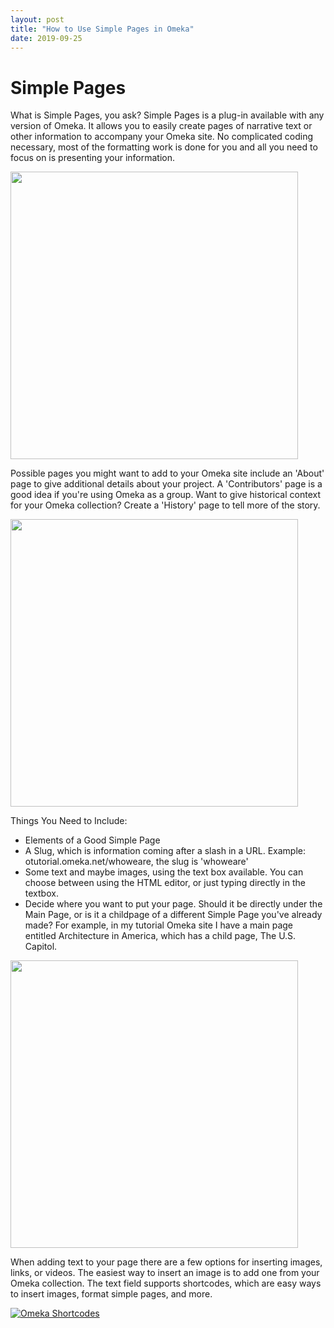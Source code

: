 ```yaml
---
layout: post
title: "How to Use Simple Pages in Omeka"
date: 2019-09-25
---
```

<html>
  <body>
    <h1>Simple Pages</h1>
      <p>What is Simple Pages, you ask? Simple Pages is a plug-in available with any version of Omeka. It allows you to easily create pages of narrative text or other information to accompany your Omeka site. No complicated coding necessary, most of the formatting work is done for you and all you need to focus on is presenting your information.</p>
     <img width="460" align="center" src="https://user-images.githubusercontent.com/54911846/68148889-ddf3a980-ff0a-11e9-9d01-9ce67378b854.png">
     <p>Possible pages you might want to add to your Omeka site include an 'About' page to give additional details about your project. A 'Contributors' page is a good idea if you're using Omeka as a group. Want to give historical context for your Omeka collection? Create a 'History' page to tell more of the story.</p>
    <img width="460" align="center" src="https://user-images.githubusercontent.com/54911846/68149086-40e54080-ff0b-11e9-822e-2b91fb9fd6f3.png">
    <p>Things You Need to Include:
      <ul>
        <li>Elements of a Good Simple Page</li>
        <li>A Slug, which is information coming after a slash in a URL. Example: otutorial.omeka.net/whoweare, the slug is 'whoweare'</li>
        <li>Some text and maybe images, using the text box available. You can choose between using the HTML editor, or just typing directly in the textbox.</li>
        <li>Decide where you want to put your page. Should it be directly under the Main Page, or is it a childpage of a different Simple Page you've already made? For example, in my tutorial Omeka site I have a main page entitled Architecture in America, which has a child page, The U.S. Capitol.</li>
    </ul>
    </p>
    <img width="460" align="center" src="https://user-images.githubusercontent.com/54911846/68149143-5490a700-ff0b-11e9-9b31-49adeeb59ca8.png">
    <p>When adding text to your page there are a few options for inserting images, links, or videos. The easiest way to insert an image is to add one from your Omeka collection. The text field supports shortcodes, which are easy ways to insert images, format simple pages, and more.</p>
    <a href="https://omeka.org/classic/docs/Content/Shortcodes/">
      <img src="https://user-images.githubusercontent.com/54911846/68151899-95d78580-ff10-11e9-8c81-6a66e38229f0.png" alt="Omeka Shortcodes" style="align:center;">
    </a>
